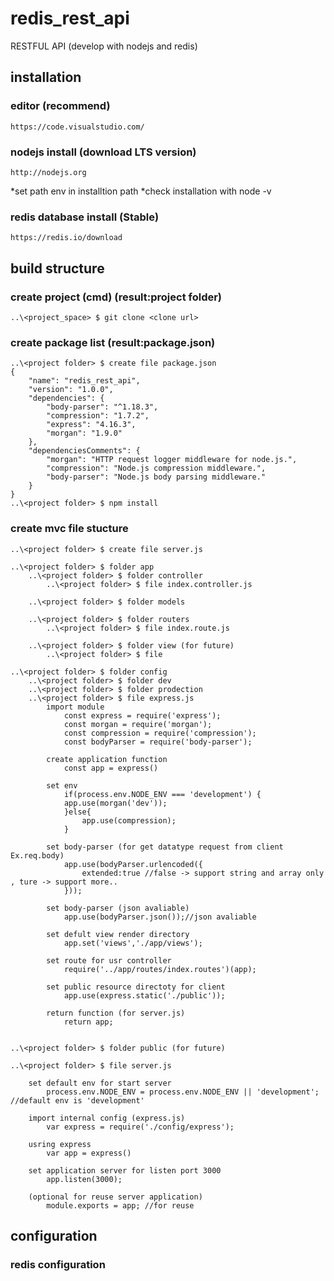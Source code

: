 # redis_rest_api
RESTFUL API (develop with nodejs and redis)

## installation
### editor (recommend)

    https://code.visualstudio.com/

### nodejs install (download LTS version)
   
    http://nodejs.org
    
   *set path env in installtion path
   *check installation with node -v

### redis database install (Stable)

    https://redis.io/download

## build structure
### create project (cmd) (result:project folder)

    ..\<project_space> $ git clone <clone url>

### create package list (result:package.json)

    ..\<project folder> $ create file package.json
    {
        "name": "redis_rest_api",
        "version": "1.0.0",
        "dependencies": {
            "body-parser": "^1.18.3",
            "compression": "1.7.2",
            "express": "4.16.3",
            "morgan": "1.9.0"
        },
        "dependenciesComments": {
            "morgan": "HTTP request logger middleware for node.js.",
            "compression": "Node.js compression middleware.",
            "body-parser": "Node.js body parsing middleware."
        }
    }
    ..\<project folder> $ npm install

### create mvc file stucture

    ..\<project folder> $ create file server.js

    ..\<project folder> $ folder app
        ..\<project folder> $ folder controller
            ..\<project folder> $ file index.controller.js

        ..\<project folder> $ folder models

        ..\<project folder> $ folder routers
            ..\<project folder> $ file index.route.js

        ..\<project folder> $ folder view (for future)
            ..\<project folder> $ file

    ..\<project folder> $ folder config
        ..\<project folder> $ folder dev
        ..\<project folder> $ folder prodection
        ..\<project folder> $ file express.js
            import module
                const express = require('express');
                const morgan = require('morgan');
                const compression = require('compression');
                const bodyParser = require('body-parser');

            create application function
                const app = express()

            set env
                if(process.env.NODE_ENV === 'development') {
                app.use(morgan('dev'));
                }else{
                    app.use(compression);
                }

            set body-parser (for get datatype request from client Ex.req.body)
                app.use(bodyParser.urlencoded({
                    extended:true //false -> support string and array only , ture -> support more..
                }));

            set body-parser (json avaliable)
                app.use(bodyParser.json());//json avaliable

            set defult view render directory
                app.set('views','./app/views');

            set route for usr controller
                require('../app/routes/index.routes')(app);

            set public resource directoty for client
                app.use(express.static('./public'));
            
            return function (for server.js)
                return app;


    ..\<project folder> $ folder public (for future)

    ..\<project folder> $ file server.js

        set default env for start server
            process.env.NODE_ENV = process.env.NODE_ENV || 'development'; //default env is 'development'

        import internal config (express.js)
            var express = require('./config/express');

        usring express
            var app = express()

        set application server for listen port 3000
            app.listen(3000);

        (optional for reuse server application)
            module.exports = app; //for reuse

## configuration
### redis configuration